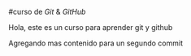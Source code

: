 #curso de _Git_ & _GitHub_

Hola, este es un curso para aprender git y github

Agregando mas contenido para un segundo commit
